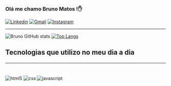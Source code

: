 ### Olá me chamo Bruno Matos !✋

[![Linkedin](https://img.shields.io/badge/LinkedIn-0077B5?style=for-the-badge&logo=linkedin&logoColor=white)](https://www.linkedin.com/in/bruno-cardoso-de-matos-088a12203/)
[![Gmail](https://img.shields.io/badge/Gmail-D14836?style=for-the-badge&logo=gmail&logoColor=white)](https://mail.google.com/mail/u/0/#inbox)
[![Instagram](https://img.shields.io/badge/Instagram-E4405F?style=for-the-badge&logo=instagram&logoColor=whit)](https://www.instagram.com/brunooc_/)
<hr/>

![Bruno GitHub stats](https://github-readme-stats.vercel.app/api?username=BrunoMatos07&show_icons=true&theme=onedark)
[![Top Langs](https://github-readme-stats.vercel.app/api/top-langs/?username=BrunoMatos07)](https://github.com/anuraghazra/github-readme-stats)

## Tecnologias que utilizo no meu dia a dia <hr/>

<div style='display: inline_block'><br/>
<img align='center' alt='html5' src='https://img.shields.io/badge/HTML5-E34F26?style=for-the-badge&logo=html5&logoColor=white'/>
<img align='center' alt='css' src='https://img.shields.io/badge/CSS3-1572B6?style=for-the-badge&logo=css3&logoColor=white'/>
<img align='center' alt='javascript' src='https://img.shields.io/badge/JavaScript-F7DF1E?style=for-the-badge&logo=javascript&logoColor=black'/>
<div>

